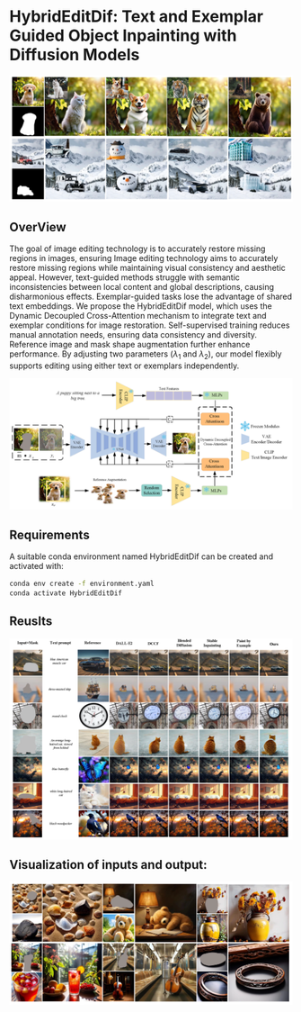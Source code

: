 # HybridEditDif: Text and Exemplar Guided Object Inpainting with Diffusion Models
![Image description](https://github.com/LQQME/Figure/blob/main/figure/HybridEditDif/git1.png)

 
## OverView
The goal of image editing technology is to accurately restore missing regions in images, ensuring Image editing technology aims to accurately restore missing regions while maintaining visual consistency and aesthetic appeal. However, text-guided methods struggle with semantic inconsistencies between local content and global descriptions, causing disharmonious effects. Exemplar-guided tasks lose the advantage of shared text embeddings.
We propose the HybridEditDif model, which uses the Dynamic Decoupled Cross-Attention mechanism to integrate text and exemplar conditions for image restoration. Self-supervised training reduces manual annotation needs, ensuring data consistency and diversity. Reference image and mask shape augmentation further enhance performance.
By adjusting two parameters ($\lambda_1$ and $\lambda_2$), our model flexibly supports editing using either text or exemplars independently.

![Image description](https://github.com/LQQME/Figure/blob/main/figure/HybridEditDif/overnew.png)


## Requirements

A suitable conda environment named HybridEditDif can be created and activated with:
```bash
conda env create -f environment.yaml
conda activate HybridEditDif
```


## Reuslts
![Image description](https://github.com/LQQME/Figure/blob/main/figure/HybridEditDif/vis-duibi.png)



## Visualization of inputs and output:
![Image description](https://github.com/LQQME/Figure/blob/main/figure/HybridEditDif/vis4.png)

